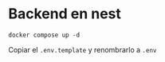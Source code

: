 # Backend en nest
```
docker compose up -d
```
Copiar el ```.env.template``` y renombrarlo a ```.env```